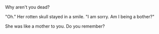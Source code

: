 Why aren't you dead?

"Oh." Her rotten skull stayed in a smile. "I am sorry. Am I being a bother?"

She was like a mother to you. Do you remember?